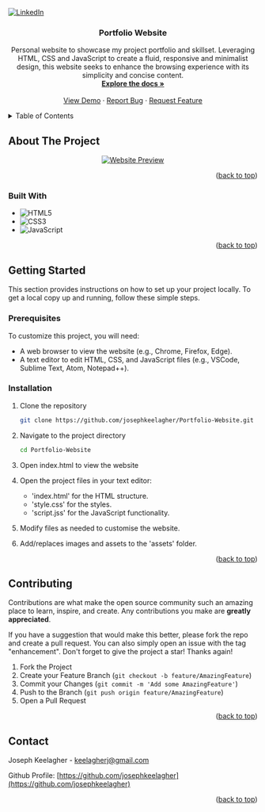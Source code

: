 
<a id="readme-top"></a>
[![LinkedIn][linkedin-shield]][linkedin-url]

<h3 align="center">Portfolio Website</h3>

  <p align="center">
    Personal website to showcase my project portfolio and skillset. Leveraging HTML, CSS and JavaScript to create a fluid, responsive and minimalist design, this website seeks to enhance the browsing experience with its simplicity and concise content.
    <br />
    <a href="https://github.com/josephkeelagher/Portfolio-Website"><strong>Explore the docs »</strong></a>
    <br />
    <br />
    <a href="https://github.com/josephkeelagher/Portfolio-Website">View Demo</a>
    ·
    <a href="https://github.com/josephkeelagher/Portfolio-Website/issues/new?labels=bug&template=bug-report---.md">Report Bug</a>
    ·
    <a href="https://github.com/josephkeelagher/Portfolio-Website/issues/new?labels=enhancement&template=feature-request---.md">Request Feature</a>
  </p>
</div>



<!-- TABLE OF CONTENTS -->
<details>
  <summary>Table of Contents</summary>
  <ol>
    <li>
      <a href="#about-the-project">About The Project</a>
      <ul>
        <li><a href="#built-with">Built With</a></li>
      </ul>
    </li>
    <li>
      <a href="#getting-started">Getting Started</a>
      <ul>
        <li><a href="#prerequisites">Prerequisites</a></li>
        <li><a href="#installation">Installation</a></li>
      </ul>
    </li>
    <li><a href="#contact">Contact</a></li>
  </ol>
</details>



<!-- ABOUT THE PROJECT -->
## About The Project

<div align="center">
  <a href="https://media.giphy.com/media/v1.Y2lkPTc5MGI3NjExOHFmZnd3bHgxMjRpMWJ3bXkwbzVhZGVxMGx3NWlpNHRiemo4dzcyeCZlcD12MV9pbnRlcm5hbF9naWZfYnlfaWQmY3Q9Zw/3nC7LJyBYbiF2A57Iu/giphy.gif">
    <img src="https://media.giphy.com/media/v1.Y2lkPTc5MGI3NjExOHFmZnd3bHgxMjRpMWJ3bXkwbzVhZGVxMGx3NWlpNHRiemo4dzcyeCZlcD12MV9pbnRlcm5hbF9naWZfYnlfaWQmY3Q9Zw/3nC7LJyBYbiF2A57Iu/giphy.gif" alt="Website Preview">
  </a>
</div>

<p align="right">(<a href="#readme-top">back to top</a>)</p>

### Built With

* ![HTML5](https://img.shields.io/badge/html5-%23E34F26.svg?style=for-the-badge&logo=html5&logoColor=white)
* ![CSS3](https://img.shields.io/badge/css3-%231572B6.svg?style=for-the-badge&logo=css3&logoColor=white)
* ![JavaScript](https://img.shields.io/badge/javascript-%23323330.svg?style=for-the-badge&logo=javascript&logoColor=%23F7DF1E)

<p align="right">(<a href="#readme-top">back to top</a>)</p>



<!-- GETTING STARTED -->
## Getting Started

This section provides instructions on how to set up your project locally.
To get a local copy up and running, follow these simple steps.

### Prerequisites

To customize this project, you will need:
- A web browser to view the website (e.g., Chrome, Firefox, Edge).
- A text editor to edit HTML, CSS, and JavaScript files (e.g., VSCode, Sublime Text, Atom, Notepad++).

### Installation

1. Clone the repository
   ```sh
   git clone https://github.com/josephkeelagher/Portfolio-Website.git
   ```

2. Navigate to the project directory 
   ```sh
   cd Portfolio-Website
   ```
3. Open index.html to view the website

4. Open the project files in your text editor:
   - 'index.html' for the HTML structure.
   - 'style.css' for the styles.
   - 'script.jss' for the JavaScript functionality.

5. Modify files as needed to customise the website.
   
6. Add/replaces images and assets to the 'assets' folder.

<p align="right">(<a href="#readme-top">back to top</a>)</p>

<!-- CONTRIBUTING -->
## Contributing

Contributions are what make the open source community such an amazing place to learn, inspire, and create. Any contributions you make are **greatly appreciated**.

If you have a suggestion that would make this better, please fork the repo and create a pull request. You can also simply open an issue with the tag "enhancement".
Don't forget to give the project a star! Thanks again!

1. Fork the Project
2. Create your Feature Branch (`git checkout -b feature/AmazingFeature`)
3. Commit your Changes (`git commit -m 'Add some AmazingFeature'`)
4. Push to the Branch (`git push origin feature/AmazingFeature`)
5. Open a Pull Request

<p align="right">(<a href="#readme-top">back to top</a>)</p>


<!-- CONTACT -->
## Contact

Joseph Keelagher - keelagherj@gmail.com

Github Profile: [https://github.com/josephkeelagher](https://github.com/josephkeelagher)

<p align="right">(<a href="#readme-top">back to top</a>)</p>



<!-- MARKDOWN LINKS & IMAGES -->
<!-- https://www.markdownguide.org/basic-syntax/#reference-style-links -->
[contributors-shield]: https://img.shields.io/github/contributors/github_username/repo_name.svg?style=for-the-badge
[contributors-url]: https://github.com/josephkeelagher/Portfolio-Website/graphs/contributors
[forks-shield]: https://img.shields.io/github/forks/github_username/repo_name.svg?style=for-the-badge
[forks-url]: https://github.com/josephkeelagher/Portfolio-Website/network/members
[stars-shield]: https://img.shields.io/github/stars/github_username/repo_name.svg?style=for-the-badge
[stars-url]: https://github.com/josephkeelagher/Portfolio-Website/stargazers
[issues-shield]: https://img.shields.io/github/issues/github_username/repo_name.svg?style=for-the-badge
[issues-url]: https://github.com/josephkeelagher/Portfolio-Website/issues
[license-shield]: https://img.shields.io/github/license/github_username/repo_name.svg?style=for-the-badge
[license-url]: https://github.com/josephkeelagher/Portfolio-Website/blob/master/LICENSE.txt
[linkedin-shield]: https://img.shields.io/badge/-LinkedIn-black.svg?style=for-the-badge&logo=linkedin&colorB=555
[linkedin-url]: https://linkedin.com/in/josephkeelagher
